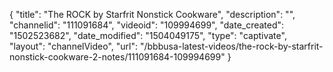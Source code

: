 {
    "title": "The ROCK by Starfrit Nonstick Cookware",
    "description": "",
    "channelid": "111091684",
    "videoid": "109994699",
    "date_created": "1502523682",
    "date_modified": "1504049175",
    "type": "captivate",
    "layout": "channelVideo",
    "url": "\/bbbusa-latest-videos\/the-rock-by-starfrit-nonstick-cookware-2-notes\/111091684-109994699"
}